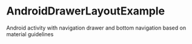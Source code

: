 # AndroidDrawerLayoutExample
Android activity with navigation drawer and bottom navigation based on material guidelines
